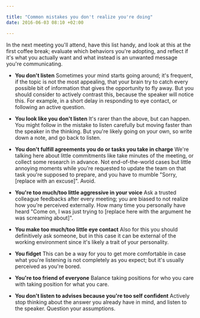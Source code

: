 ```yaml
---

title: "Common mistakes you don't realize you're doing"
date: 2016-06-03 08:10 +02:00

---
```


In the next meeting you'll attend, have this list handy, and look at this at the first coffee break; evaluate which behaviors you're adopting, and reflect if it's what you actually want and what instead is an unwanted message you're communicating.

* **You don't listen** Sometimes your mind starts going around; it's frequent, if the topic is not the most appealing, that your brain try to catch every possible bit of information that gives the opportunity to fly away. But you should consider to actively contrast this, because the speaker will notice this. For example, in a short delay in responding to eye contact, or following an active question.  
* **You look like you don't listen** It's rarer than the above, but can happen. You might follow in the mistake to listen carefully but moving faster than the speaker in the thinking. But you're likely going on your own, so write down a note, and go back to listen.  
* **You don't fulfill agreements you do or tasks you take in charge** We're talking here about little commitments like take minutes of the meeting, or collect some research in advance. Not end-of-the-world cases but little annoying moments while you're requested to update the team on that task you're supposed to prepare, and you have to mumble "Sorry, [replace with an excuse]". Avoid.

* **You're too much/too little aggressive in your voice** Ask a trusted colleague feedbacks after every meeting; you are biased to not realize how you're perceived externally. How many time you personally have heard "Come on, I was just trying to [replace here with the argument he was screaming about]".

* **You make too much/too little eye contact** Also for this you should definitively ask someone, but in this case it can be external of the working environment since it's likely a trait of your personality.

* **You fidget** This can be a way for you to get more comfortable in case what you're listening is not completely as you expect; but it's usually perceived as you're bored.

* **You're too friend of everyone** Balance taking positions for who you care with taking position for what you care.

* **You don't listen to advises because you're too self confident** Actively stop thinking about the answer you already have in mind, and listen to the speaker. Question your assumptions.
